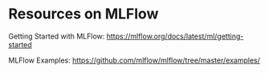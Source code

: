 # Resources on MLFlow

Getting Started with MLFlow: https://mlflow.org/docs/latest/ml/getting-started

MLFlow Examples: https://github.com/mlflow/mlflow/tree/master/examples/
